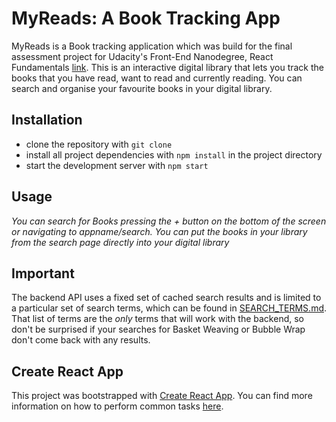 
# MyReads: A Book Tracking App

MyReads is a Book tracking application which was build for the final assessment project for Udacity's Front-End Nanodegree, React Fundamentals [link](https://eu.udacity.com/course/front-end-web-developer-nanodegree--nd001). This is an interactive digital library that lets you track the books that you have read, want to read and currently reading. You can search and organise your favourite books in your digital library.


## Installation
* clone the repository with `git clone`
* install all project dependencies with `npm install` in the project directory
* start the development server with `npm start`


## Usage
 
_You can search for Books pressing the + button on the bottom of the screen or navigating to appname/search._
_You can put the books in your library from the search page directly into your digital library_


## Important
The backend API uses a fixed set of cached search results and is limited to a particular set of search terms, which can be found in [SEARCH_TERMS.md](SEARCH_TERMS.md). That list of terms are the _only_ terms that will work with the backend, so don't be surprised if your searches for Basket Weaving or Bubble Wrap don't come back with any results.

## Create React App

This project was bootstrapped with [Create React App](https://github.com/facebookincubator/create-react-app). You can find more information on how to perform common tasks [here](https://github.com/facebookincubator/create-react-app/blob/master/packages/react-scripts/template/README.md).

